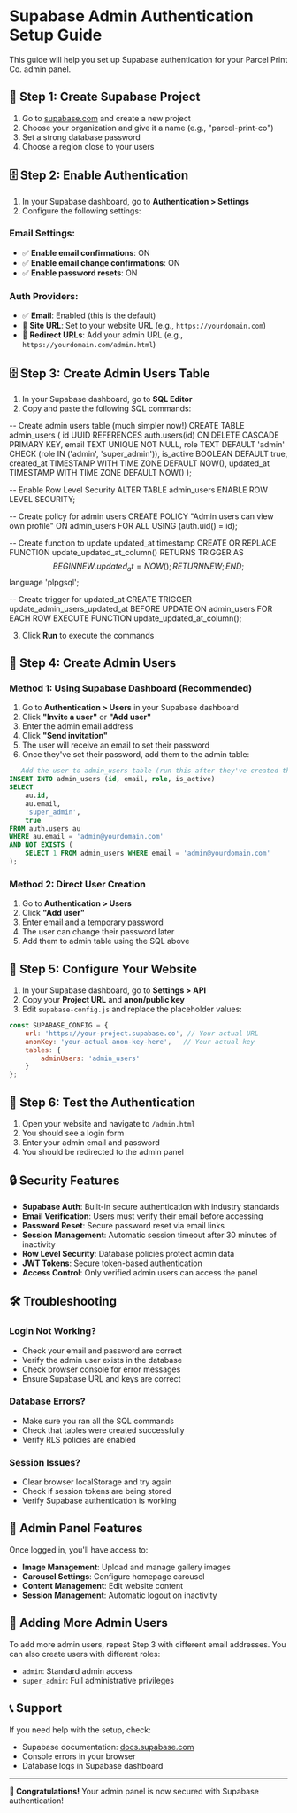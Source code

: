 # Supabase Admin Authentication Setup Guide

This guide will help you set up Supabase authentication for your Parcel Print Co. admin panel.

## 🚀 **Step 1: Create Supabase Project**

1. Go to [supabase.com](https://supabase.com) and create a new project
2. Choose your organization and give it a name (e.g., "parcel-print-co")
3. Set a strong database password
4. Choose a region close to your users

## 🗄️ **Step 2: Enable Authentication**

1. In your Supabase dashboard, go to **Authentication > Settings**
2. Configure the following settings:

### Email Settings:
- ✅ **Enable email confirmations**: ON
- ✅ **Enable email change confirmations**: ON
- ✅ **Enable password resets**: ON

### Auth Providers:
- ✅ **Email**: Enabled (this is the default)
- 🔧 **Site URL**: Set to your website URL (e.g., `https://yourdomain.com`)
- 🔧 **Redirect URLs**: Add your admin URL (e.g., `https://yourdomain.com/admin.html`)

## 🗄️ **Step 3: Create Admin Users Table**

1. In your Supabase dashboard, go to **SQL Editor**
2. Copy and paste the following SQL commands:

-- Create admin users table (much simpler now!)
CREATE TABLE admin_users (
    id UUID REFERENCES auth.users(id) ON DELETE CASCADE PRIMARY KEY,
    email TEXT UNIQUE NOT NULL,
    role TEXT DEFAULT 'admin' CHECK (role IN ('admin', 'super_admin')),
    is_active BOOLEAN DEFAULT true,
    created_at TIMESTAMP WITH TIME ZONE DEFAULT NOW(),
    updated_at TIMESTAMP WITH TIME ZONE DEFAULT NOW()
);

-- Enable Row Level Security
ALTER TABLE admin_users ENABLE ROW LEVEL SECURITY;

-- Create policy for admin users
CREATE POLICY "Admin users can view own profile" ON admin_users
    FOR ALL USING (auth.uid() = id);

-- Create function to update updated_at timestamp
CREATE OR REPLACE FUNCTION update_updated_at_column()
RETURNS TRIGGER AS $$
BEGIN
    NEW.updated_at = NOW();
    RETURN NEW;
END;
$$ language 'plpgsql';

-- Create trigger for updated_at
CREATE TRIGGER update_admin_users_updated_at 
    BEFORE UPDATE ON admin_users 
    FOR EACH ROW EXECUTE FUNCTION update_updated_at_column();

3. Click **Run** to execute the commands

## 👤 **Step 4: Create Admin Users**

### Method 1: Using Supabase Dashboard (Recommended)

1. Go to **Authentication > Users** in your Supabase dashboard
2. Click **"Invite a user"** or **"Add user"**
3. Enter the admin email address
4. Click **"Send invitation"**
5. The user will receive an email to set their password
6. Once they've set their password, add them to the admin table:

```sql
-- Add the user to admin_users table (run this after they've created their account)
INSERT INTO admin_users (id, email, role, is_active) 
SELECT 
    au.id, 
    au.email, 
    'super_admin', 
    true
FROM auth.users au 
WHERE au.email = 'admin@yourdomain.com'
AND NOT EXISTS (
    SELECT 1 FROM admin_users WHERE email = 'admin@yourdomain.com'
);
```

### Method 2: Direct User Creation

1. Go to **Authentication > Users**
2. Click **"Add user"**
3. Enter email and a temporary password
4. The user can change their password later
5. Add them to admin table using the SQL above

## 🔧 **Step 5: Configure Your Website**

1. In your Supabase dashboard, go to **Settings > API**
2. Copy your **Project URL** and **anon/public key**
3. Edit `supabase-config.js` and replace the placeholder values:

```javascript
const SUPABASE_CONFIG = {
    url: 'https://your-project.supabase.co', // Your actual URL
    anonKey: 'your-actual-anon-key-here',   // Your actual key
    tables: {
        adminUsers: 'admin_users'
    }
};
```

## 🧪 **Step 6: Test the Authentication**

1. Open your website and navigate to `/admin.html`
2. You should see a login form
3. Enter your admin email and password
4. You should be redirected to the admin panel

## 🔒 **Security Features**

- **Supabase Auth**: Built-in secure authentication with industry standards
- **Email Verification**: Users must verify their email before accessing
- **Password Reset**: Secure password reset via email links
- **Session Management**: Automatic session timeout after 30 minutes of inactivity
- **Row Level Security**: Database policies protect admin data
- **JWT Tokens**: Secure token-based authentication
- **Access Control**: Only verified admin users can access the panel

## 🛠️ **Troubleshooting**

### Login Not Working?
- Check your email and password are correct
- Verify the admin user exists in the database
- Check browser console for error messages
- Ensure Supabase URL and keys are correct

### Database Errors?
- Make sure you ran all the SQL commands
- Check that tables were created successfully
- Verify RLS policies are enabled

### Session Issues?
- Clear browser localStorage and try again
- Check if session tokens are being stored
- Verify Supabase authentication is working

## 📱 **Admin Panel Features**

Once logged in, you'll have access to:
- **Image Management**: Upload and manage gallery images
- **Carousel Settings**: Configure homepage carousel
- **Content Management**: Edit website content
- **Session Management**: Automatic logout on inactivity

## 🔄 **Adding More Admin Users**

To add more admin users, repeat Step 3 with different email addresses. You can also create users with different roles:

- `admin`: Standard admin access
- `super_admin`: Full administrative privileges

## 📞 **Support**

If you need help with the setup, check:
- Supabase documentation: [docs.supabase.com](https://docs.supabase.com)
- Console errors in your browser
- Database logs in Supabase dashboard

---

**🎉 Congratulations!** Your admin panel is now secured with Supabase authentication!
